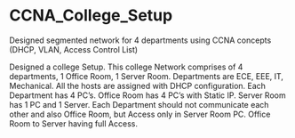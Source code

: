 # CCNA_College_Setup
Designed segmented network for 4 departments using CCNA concepts (DHCP, VLAN, Access  Control List)

Designed a college Setup. This college Network comprises of 4 departments, 1 Office Room, 1 Server Room.
Departments are ECE, EEE, IT, Mechanical. All the hosts are assigned with DHCP configuration.
Each Department has 4 PC’s. Office Room has 4 PC’s with Static IP. Server Room has 1 PC and 1 Server.
Each Department should not communicate each other and also Office Room, but Access only in Server Room PC.
Office Room to Server having full Access.

